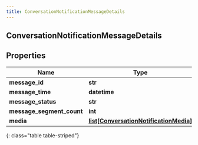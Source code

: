 ```yaml
---
title: ConversationNotificationMessageDetails
---
```

## ConversationNotificationMessageDetails

## Properties

|Name | Type | Description | Notes|
|------------ | ------------- | ------------- | -------------|
| **message_id** | **str** |  | [optional] |
| **message_time** | **datetime** |  | [optional] |
| **message_status** | **str** |  | [optional] |
| **message_segment_count** | **int** |  | [optional] |
| **media** | [**list[ConversationNotificationMedia]**](ConversationNotificationMedia.html) |  | [optional] |
{: class="table table-striped"}



